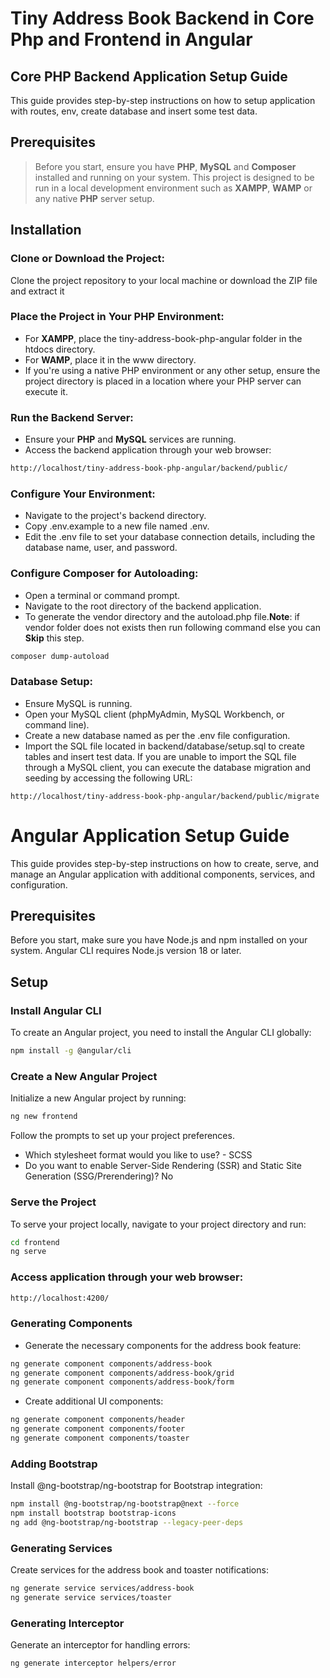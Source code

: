 # Tiny Address Book Backend in Core Php and Frontend in Angular

## Core PHP Backend Application Setup Guide

This guide provides step-by-step instructions on how to setup application with routes, env, create database and insert some test data.

## Prerequisites

> Before you start, ensure you have **PHP**, **MySQL** and **Composer** installed and running on your system. This project is designed to be run in a local development environment such as **XAMPP**, **WAMP** or any native **PHP** server setup.

## Installation

### Clone or Download the Project:

Clone the project repository to your local machine or download the ZIP file and extract it

### Place the Project in Your PHP Environment:

- For **XAMPP**, place the tiny-address-book-php-angular folder in the htdocs directory.
- For **WAMP**, place it in the www directory.
- If you're using a native PHP environment or any other setup, ensure the project directory is placed in a location where your PHP server can execute it.

### Run the Backend Server:

- Ensure your **PHP** and **MySQL** services are running.
- Access the backend application through your web browser:

```bash
http://localhost/tiny-address-book-php-angular/backend/public/
```

### Configure Your Environment:

- Navigate to the project's backend directory.
- Copy .env.example to a new file named .env.
- Edit the .env file to set your database connection details, including the database name, user, and password.

### Configure Composer for Autoloading:

- Open a terminal or command prompt.
- Navigate to the root directory of the backend application.
- To generate the vendor directory and the autoload.php file.**Note**: if vendor folder does not exists then run following command else you can **Skip** this step.

```bash
composer dump-autoload
```

### Database Setup:

- Ensure MySQL is running.
- Open your MySQL client (phpMyAdmin, MySQL Workbench, or command line).
- Create a new database named as per the .env file configuration.
- Import the SQL file located in backend/database/setup.sql to create tables and insert test data.
  If you are unable to import the SQL file through a MySQL client, you can execute the database migration and seeding by accessing the following URL:

```plaintext
http://localhost/tiny-address-book-php-angular/backend/public/migrate
```

# Angular Application Setup Guide

This guide provides step-by-step instructions on how to create, serve, and manage an Angular application with additional components, services, and configuration.

## Prerequisites

Before you start, make sure you have Node.js and npm installed on your system. Angular CLI requires Node.js version 18 or later.

## Setup

### Install Angular CLI

To create an Angular project, you need to install the Angular CLI globally:

```bash
npm install -g @angular/cli
```

### Create a New Angular Project

Initialize a new Angular project by running:

```bash
ng new frontend
```

Follow the prompts to set up your project preferences.

- Which stylesheet format would you like to use? - SCSS
- Do you want to enable Server-Side Rendering (SSR) and Static Site Generation (SSG/Prerendering)? No

### Serve the Project

To serve your project locally, navigate to your project directory and run:

```bash
cd frontend
ng serve
```

### Access application through your web browser:

```bash
http://localhost:4200/
```

### Generating Components

- Generate the necessary components for the address book feature:

```bash
ng generate component components/address-book
ng generate component components/address-book/grid
ng generate component components/address-book/form
```

- Create additional UI components:

```bash
ng generate component components/header
ng generate component components/footer
ng generate component components/toaster
```

### Adding Bootstrap

Install @ng-bootstrap/ng-bootstrap for Bootstrap integration:

```bash
npm install @ng-bootstrap/ng-bootstrap@next --force
npm install bootstrap bootstrap-icons
ng add @ng-bootstrap/ng-bootstrap --legacy-peer-deps
```

### Generating Services

Create services for the address book and toaster notifications:

```bash
ng generate service services/address-book
ng generate service services/toaster
```

### Generating Interceptor

Generate an interceptor for handling errors:

```bash
ng generate interceptor helpers/error
```
